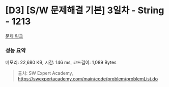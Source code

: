 # [D3] [S/W 문제해결 기본] 3일차 - String - 1213 

[문제 링크](https://swexpertacademy.com/main/code/problem/problemDetail.do?contestProbId=AV14P0c6AAUCFAYi) 

### 성능 요약

메모리: 22,680 KB, 시간: 146 ms, 코드길이: 1,089 Bytes



> 출처: SW Expert Academy, https://swexpertacademy.com/main/code/problem/problemList.do